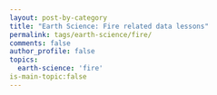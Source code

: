 ```yaml
---
layout: post-by-category
title: "Earth Science: Fire related data lessons"
permalink: tags/earth-science/fire/
comments: false
author_profile: false
topics:
  earth-science: 'fire'
is-main-topic:false
---
```

